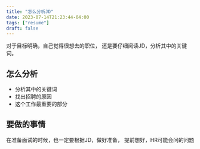 ```yaml
---
title: "怎么分析JD"
date: 2023-07-14T21:23:44-04:00
tags: ["resume"]
draft: false
---
```


对于目标明确，自己觉得很想去的职位，
还是要仔细阅读JD，分析其中的关键词。

## 怎么分析

- 分析其中的关键词
- 找出招聘的原因
- 这个工作最重要的部分

## 要做的事情

在准备面试的时候，也一定要根据JD，做好准备，
提前想好，HR可能会问的问题